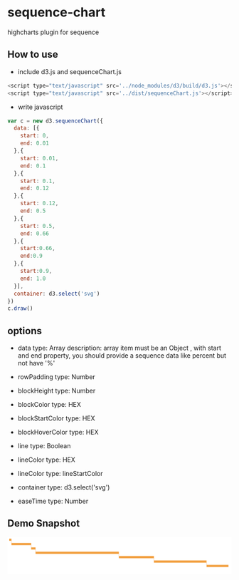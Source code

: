 # sequence-chart
highcharts plugin for sequence

## How to use
+ include d3.js and sequenceChart.js
```javascript
<script type="text/javascript" src='../node_modules/d3/build/d3.js'></script>
<script type="text/javascript" src='../dist/sequenceChart.js'></script>
```

+ write javascript
```javascript
var c = new d3.sequenceChart({
  data: [{
    start: 0,
    end: 0.01
  },{
    start: 0.01,
    end: 0.1
  },{
    start: 0.1,
    end: 0.12
  },{
    start: 0.12,
    end: 0.5
  },{
    start: 0.5,
    end: 0.66
  },{
    start:0.66,
    end:0.9
  },{
    start:0.9,
    end: 1.0
  }],
  container: d3.select('svg')
})
c.draw()
```

## options
+ data
type: Array
description: array item must be an Object , with start and end property, you should provide a sequence data like percent but not have '%'

+ rowPadding
type: Number

+ blockHeight
type: Number

+ blockColor
type: HEX

+ blockStartColor
type: HEX

+ blockHoverColor
type: HEX

+ line
type: Boolean

+ lineColor
type: HEX

+ lineColor
type: lineStartColor

+ container
type: d3.select('svg')

+ easeTime
type: Number

## Demo Snapshot
![Snapshot](/img/snapshot.png "截图")
